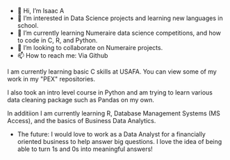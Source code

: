 - 👋 Hi, I’m Isaac A  
- 👀 I’m interested in Data Science projects and learning new languages in school.
- 🌱 I’m currently learning Numeraire data science competitions, and how to code in C, R, and Python.
- 💞️ I’m looking to collaborate on Numeraire projects.
- 📫 How to reach me: Via Github

I am currently learning basic C skills at USAFA. You can view some of my work in my "PEX" repositories.

I also took an intro level course in Python and am trying to learn various data cleaning package such as Pandas on my own.

In additiion I am currently learning R, Database Management Systems (MS Access), and the basics of Business Data Analytics. 

- The future: I would love to work as a Data Analyst for a financially oriented business to help answer big questions. I love the idea of being able to turn 1s and 0s into meaningful answers!




